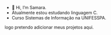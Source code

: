 - 👋 Hi, I’m  Samara. 
- Atualmente estou estudando linguagem C.
- Curso Sistemas de Informação na UNIFESSPA.

logo pretendo adicionar meus projetos aqui.
<!---
2Samy6/2Samy6 is a ✨ special ✨ repository because its `README.md` (this file) appears on your GitHub profile.
You can click the Preview link to take a look at your changes.
--->

